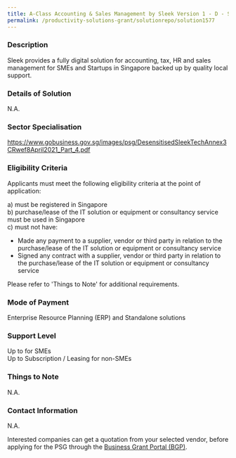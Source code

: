 ```yaml
---
title: A-Class Accounting & Sales Management by Sleek Version 1 - D - Supreme
permalink: /productivity-solutions-grant/solutionrepo/solution1577
---
```


### Description

Sleek provides a fully digital solution for accounting, tax, HR and sales management for SMEs and Startups in Singapore backed up by quality local support.

### Details of Solution

N.A.

### Sector Specialisation

https://www.gobusiness.gov.sg/images/psg/DesensitisedSleekTechAnnex3CRwef8April2021_Part_4.pdf

### Eligibility Criteria

Applicants must meet the following eligibility criteria at the point of application:

a) must be registered in Singapore <br>
b) purchase/lease of the IT solution or equipment or consultancy service must be used in Singapore <br>
c) must not have:
- Made any payment to a supplier, vendor or third party in relation to the purchase/lease of the IT solution or equipment or consultancy service
- Signed any contract with a supplier, vendor or third party in relation to the purchase/lease of the IT solution or equipment or consultancy service

Please refer to 'Things to Note' for additional requirements.

### Mode of Payment
Enterprise Resource Planning (ERP) and Standalone solutions

### Support Level
Up to  for SMEs <br>
Up to Subscription / Leasing for non-SMEs

### Things to Note
N.A.

### Contact Information
N.A.

Interested companies can get a quotation from your selected vendor, before applying for the PSG through the <a target='_blank' rel='noopener' href='https://www.businessgrants.gov.sg/'>Business Grant Portal (BGP)</a>.
